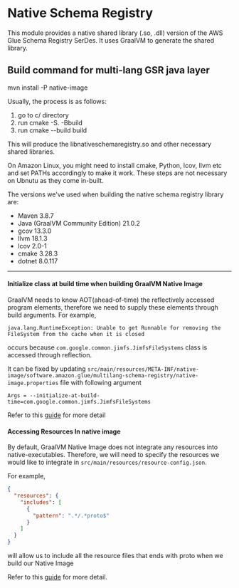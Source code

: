 # Native Schema Registry 

This module provides a native shared library (.so, .dll) version of the AWS Glue Schema Registry SerDes. 
It uses GraalVM to generate the shared library. 

## Build command for multi-lang GSR java layer
mvn install -P native-image

Usually, the process is as follows:
1. go to c/ directory
2. run cmake -S. -Bbuild
3. run cmake --build build

This will produce the libnativeschemaregistry.so and other necessary shared libraries.

On Amazon Linux, you might need to install cmake, Python, lcov, llvm etc and set PATHs accordingly to make it work. These steps are not necessary on Ubnutu as they come in-built.

The versions we've used when building the native schema registry library are:
- Maven 3.8.7
- Java (GraalVM Community Edition) 21.0.2
- gcov 13.3.0
- llvm 18.1.3
- lcov 2.0-1
- cmake 3.28.3
- dotnet 8.0.117

-------------

#### Initialize class at build time when building GraalVM Native Image
GraalVM needs to know AOT(ahead-of-time) the reflectively accessed program elements, therefore we
need to supply these elements through build arguments. For example,
```
java.lang.RuntimeException: Unable to get Runnable for removing the FileSystem from the cache when it is closed
```
occurs because `com.google.common.jimfs.JimfsFileSystems` class is accessed through reflection. 

It can be fixed by updating `src/main/resources/META-INF/native-image/software.amazon.glue/multilang-schema-registry/native-image.properties`
file with following argument
```properties
Args = --initialize-at-build-time=com.google.common.jimfs.JimfsFileSystems
```
Refer to this [guide](https://www.graalvm.org/22.0/reference-manual/native-image/Reflection/) 
for more detail

#### Accessing Resources In native image
By default, GraalVM Native Image does not integrate any resources into native-executables. Therefore,
we will need to specify the resources we would like to integrate in `src/main/resources/resource-config.json`.

For example,
```json
{
  "resources": {
    "includes": [
      {
        "pattern": ".*/.*proto$"
      }
    ]
  }
}

```
will allow us to include all the resource files that ends with proto when we build our Native Image

Refer to this [guide](https://www.graalvm.org/22.1/reference-manual/native-image/Resources/) for more detail.
